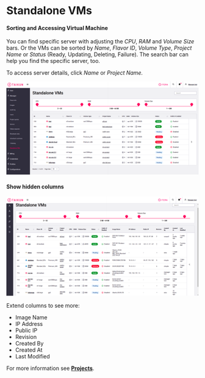 # Standalone VMs

#### Sorting and Accessing Virtual Machine

You can find specific server with adjusting the _CPU_, _RAM_ and _Volume_ _Size_ bars. Or the VMs can be sorted by _Name_, _Flavor ID_, _Volume Type_, _Project Name_ or _Status_ (Ready, Updating, Deleting, Failure). The search bar can help you find the specific server, too.

To access server details, click _Name_ or _Project Name._

![Fig. 1: Servers](<../.gitbook/assets/overview (7) (1).png>)

####

#### Show hidden columns

![Fig. 2: Show hidden columns](<../.gitbook/assets/extended-table (1).png>)

Extend columns to see more:

* Image Name
* IP Address
* Public IP
* Revision
* Created By
* Created At
* Last Modified



For more information see [**Projects**](projects/project-details-vms.md).
